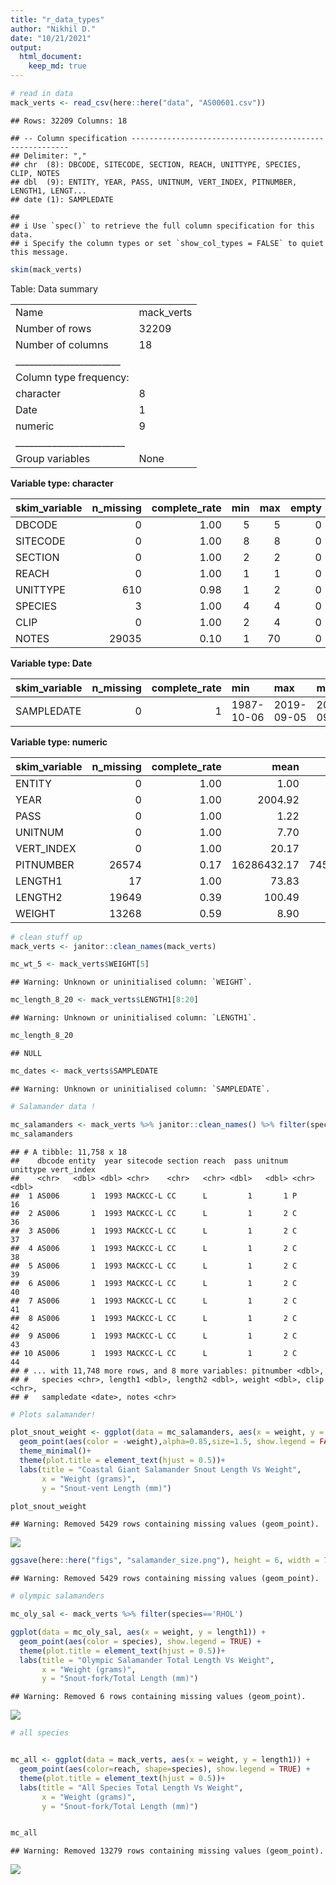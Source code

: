 ```yaml
---
title: "r_data_types"
author: "Nikhil D."
date: "10/21/2021"
output:  
  html_document:
    keep_md: true
---
```









```r
# read in data
mack_verts <- read_csv(here::here("data", "AS00601.csv"))
```

```
## Rows: 32209 Columns: 18
```

```
## -- Column specification --------------------------------------------------------
## Delimiter: ","
## chr  (8): DBCODE, SITECODE, SECTION, REACH, UNITTYPE, SPECIES, CLIP, NOTES
## dbl  (9): ENTITY, YEAR, PASS, UNITNUM, VERT_INDEX, PITNUMBER, LENGTH1, LENGT...
## date (1): SAMPLEDATE
```

```
## 
## i Use `spec()` to retrieve the full column specification for this data.
## i Specify the column types or set `show_col_types = FALSE` to quiet this message.
```

```r
skim(mack_verts)
```


Table: Data summary

|                         |           |
|:------------------------|:----------|
|Name                     |mack_verts |
|Number of rows           |32209      |
|Number of columns        |18         |
|_______________________  |           |
|Column type frequency:   |           |
|character                |8          |
|Date                     |1          |
|numeric                  |9          |
|________________________ |           |
|Group variables          |None       |


**Variable type: character**

|skim_variable | n_missing| complete_rate| min| max| empty| n_unique| whitespace|
|:-------------|---------:|-------------:|---:|---:|-----:|--------:|----------:|
|DBCODE        |         0|          1.00|   5|   5|     0|        1|          0|
|SITECODE      |         0|          1.00|   8|   8|     0|        6|          0|
|SECTION       |         0|          1.00|   2|   2|     0|        2|          0|
|REACH         |         0|          1.00|   1|   1|     0|        3|          0|
|UNITTYPE      |       610|          0.98|   1|   2|     0|        7|          0|
|SPECIES       |         3|          1.00|   4|   4|     0|        3|          0|
|CLIP          |         0|          1.00|   2|   4|     0|        4|          0|
|NOTES         |     29035|          0.10|   1|  70|     0|      249|          0|


**Variable type: Date**

|skim_variable | n_missing| complete_rate|min        |max        |median     | n_unique|
|:-------------|---------:|-------------:|:----------|:----------|:----------|--------:|
|SAMPLEDATE    |         0|             1|1987-10-06 |2019-09-05 |2006-09-06 |       99|


**Variable type: numeric**

|skim_variable | n_missing| complete_rate|        mean|         sd|       p0|         p25|         p50|         p75|        p100|hist                                     |
|:-------------|---------:|-------------:|-----------:|----------:|--------:|-----------:|-----------:|-----------:|-----------:|:----------------------------------------|
|ENTITY        |         0|          1.00|        1.00|       0.00|     1.00|        1.00|        1.00|        1.00|        1.00|▁▁▇▁▁ |
|YEAR          |         0|          1.00|     2004.92|       8.57|  1987.00|     1998.00|     2006.00|     2012.00|     2019.00|▃▆▇▇▇ |
|PASS          |         0|          1.00|        1.22|       0.42|     1.00|        1.00|        1.00|        1.00|        2.00|▇▁▁▁▂ |
|UNITNUM       |         0|          1.00|        7.70|       4.94|     1.00|        3.00|        7.00|       11.00|       20.00|▇▅▆▃▁ |
|VERT_INDEX    |         0|          1.00|       20.17|      21.17|     1.00|        5.00|       13.00|       27.00|      147.00|▇▂▁▁▁ |
|PITNUMBER     |     26574|          0.17| 16286432.17| 7451568.76| 62048.00| 13713631.50| 18570447.00| 19132429.00| 28180046.00|▃▁▅▇▃ |
|LENGTH1       |        17|          1.00|       73.83|      33.42|    19.00|       47.00|       63.00|       97.00|      253.00|▇▅▂▁▁ |
|LENGTH2       |     19649|          0.39|      100.49|      34.74|    28.00|       77.00|       98.00|      119.00|      284.00|▃▇▂▁▁ |
|WEIGHT        |     13268|          0.59|        8.90|      10.68|     0.09|        1.51|        6.05|       11.66|      134.59|▇▁▁▁▁ |

```r
# clean stuff up
mack_verts <- janitor::clean_names(mack_verts)

mc_wt_5 <- mack_verts$WEIGHT[5]
```

```
## Warning: Unknown or uninitialised column: `WEIGHT`.
```

```r
mc_length_8_20 <- mack_verts$LENGTH1[8:20]
```

```
## Warning: Unknown or uninitialised column: `LENGTH1`.
```

```r
mc_length_8_20
```

```
## NULL
```

```r
mc_dates <- mack_verts$SAMPLEDATE
```

```
## Warning: Unknown or uninitialised column: `SAMPLEDATE`.
```




```r
# Salamander data ! 

mc_salamanders <- mack_verts %>% janitor::clean_names() %>% filter(species=='DITE')
mc_salamanders
```

```
## # A tibble: 11,758 x 18
##    dbcode entity  year sitecode section reach  pass unitnum unittype vert_index
##    <chr>   <dbl> <dbl> <chr>    <chr>   <chr> <dbl>   <dbl> <chr>         <dbl>
##  1 AS006       1  1993 MACKCC-L CC      L         1       1 P                16
##  2 AS006       1  1993 MACKCC-L CC      L         1       2 C                36
##  3 AS006       1  1993 MACKCC-L CC      L         1       2 C                37
##  4 AS006       1  1993 MACKCC-L CC      L         1       2 C                38
##  5 AS006       1  1993 MACKCC-L CC      L         1       2 C                39
##  6 AS006       1  1993 MACKCC-L CC      L         1       2 C                40
##  7 AS006       1  1993 MACKCC-L CC      L         1       2 C                41
##  8 AS006       1  1993 MACKCC-L CC      L         1       2 C                42
##  9 AS006       1  1993 MACKCC-L CC      L         1       2 C                43
## 10 AS006       1  1993 MACKCC-L CC      L         1       2 C                44
## # ... with 11,748 more rows, and 8 more variables: pitnumber <dbl>,
## #   species <chr>, length1 <dbl>, length2 <dbl>, weight <dbl>, clip <chr>,
## #   sampledate <date>, notes <chr>
```

```r
# Plots salamander! 

plot_snout_weight <- ggplot(data = mc_salamanders, aes(x = weight, y = length1)) +
  geom_point(aes(color = -weight),alpha=0.85,size=1.5, show.legend = FALSE) +
  theme_minimal()+
  theme(plot.title = element_text(hjust = 0.5))+
  labs(title = "Coastal Giant Salamander Snout Length Vs Weight",
       x = "Weight (grams)",
       y = "Snout-vent Length (mm)")

plot_snout_weight
```

```
## Warning: Removed 5429 rows containing missing values (geom_point).
```

![](r_data_types_files/figure-html/unnamed-chunk-3-1.png)<!-- -->

```r
ggsave(here::here("figs", "salamander_size.png"), height = 6, width = 7)
```

```
## Warning: Removed 5429 rows containing missing values (geom_point).
```





```r
# olympic salamanders

mc_oly_sal <- mack_verts %>% filter(species=='RHOL')

ggplot(data = mc_oly_sal, aes(x = weight, y = length1)) +
  geom_point(aes(color = species), show.legend = TRUE) +
  theme(plot.title = element_text(hjust = 0.5))+
  labs(title = "Olympic Salamander Total Length Vs Weight",
       x = "Weight (grams)",
       y = "Snout-fork/Total Length (mm)")
```

```
## Warning: Removed 6 rows containing missing values (geom_point).
```

![](r_data_types_files/figure-html/unnamed-chunk-5-1.png)<!-- -->

```r
# all species


mc_all <- ggplot(data = mack_verts, aes(x = weight, y = length1)) +
  geom_point(aes(color=reach, shape=species), show.legend = TRUE) +
  theme(plot.title = element_text(hjust = 0.5))+
  labs(title = "All Species Total Length Vs Weight",
       x = "Weight (grams)",
       y = "Snout-fork/Total Length (mm)")


mc_all
```

```
## Warning: Removed 13279 rows containing missing values (geom_point).
```

![](r_data_types_files/figure-html/unnamed-chunk-6-1.png)<!-- -->








